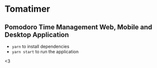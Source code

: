 
# Tomatimer

## Pomodoro Time Management Web, Mobile and Desktop Application

* `yarn` to install dependencies
* `yarn start` to run the application

<3
